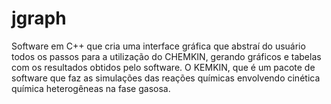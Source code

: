 # jgraph
Software em C++ que cria uma interface gráfica que abstraí do usuário
todos os passos para a utilização do CHEMKIN, gerando gráficos e tabelas com os resultados
obtidos pelo software.
O KEMKIN, que é um pacote de software que faz as simulações das reações químicas envolvendo cinética química
heterogêneas na fase gasosa.